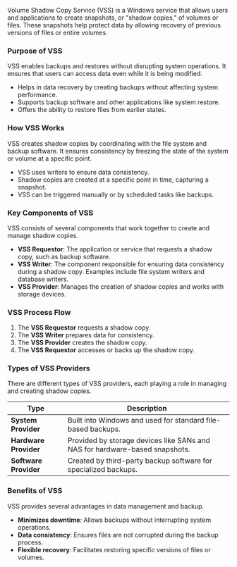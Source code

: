 Volume Shadow Copy Service (VSS) is a Windows service that allows users and applications to create snapshots, or "shadow copies," of volumes or files. These snapshots help protect data by allowing recovery of previous versions of files or entire volumes.

### Purpose of VSS

VSS enables backups and restores without disrupting system operations. It ensures that users can access data even while it is being modified.

- Helps in data recovery by creating backups without affecting system performance.
- Supports backup software and other applications like system restore.
- Offers the ability to restore files from earlier states.

### How VSS Works

VSS creates shadow copies by coordinating with the file system and backup software. It ensures consistency by freezing the state of the system or volume at a specific point.

- VSS uses writers to ensure data consistency.
- Shadow copies are created at a specific point in time, capturing a snapshot.
- VSS can be triggered manually or by scheduled tasks like backups.

### Key Components of VSS

VSS consists of several components that work together to create and manage shadow copies.

- **VSS Requestor**: The application or service that requests a shadow copy, such as backup software.
- **VSS Writer**: The component responsible for ensuring data consistency during a shadow copy. Examples include file system writers and database writers.
- **VSS Provider**: Manages the creation of shadow copies and works with storage devices.

### VSS Process Flow

1. The **VSS Requestor** requests a shadow copy.
2. The **VSS Writer** prepares data for consistency.
3. The **VSS Provider** creates the shadow copy.
4. The **VSS Requestor** accesses or backs up the shadow copy.

### Types of VSS Providers

There are different types of VSS providers, each playing a role in managing and creating shadow copies.

|Type|Description|
|---|---|
|**System Provider**|Built into Windows and used for standard file-based backups.|
|**Hardware Provider**|Provided by storage devices like SANs and NAS for hardware-based snapshots.|
|**Software Provider**|Created by third-party backup software for specialized backups.|

### Benefits of VSS

VSS provides several advantages in data management and backup.

- **Minimizes downtime**: Allows backups without interrupting system operations.
- **Data consistency**: Ensures files are not corrupted during the backup process.
- **Flexible recovery**: Facilitates restoring specific versions of files or volumes.